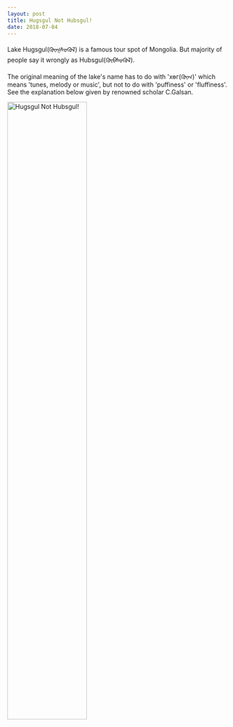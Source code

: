 ```yaml
---
layout: post
title: Hugsgul Not Hubsgul!
date: 2018-07-04
---
```

Lake Hugsgul(ᠬᠦᠭᠰᠦᠭᠦᠯ) is a famous tour spot of Mongolia.
But majority of people say it wrongly as Hubsgul(ᠬᠦᠪᠰᠦᠭᠦᠯ).

The original meaning of the lake's name has to do with 'хөг(ᠬᠦᠭ)' which means 'tunes, melody or music', but not to do with 'puffiness' or 'fluffiness'.
See the explanation below given by renowned scholar C.Galsan.
 
<div>
    <img src="{{ "/images/hugsugul_tms.jpg" | absolute_url }}" alt="Hugsgul Not Hubsgul!" style="width:60%;" >
</div>
